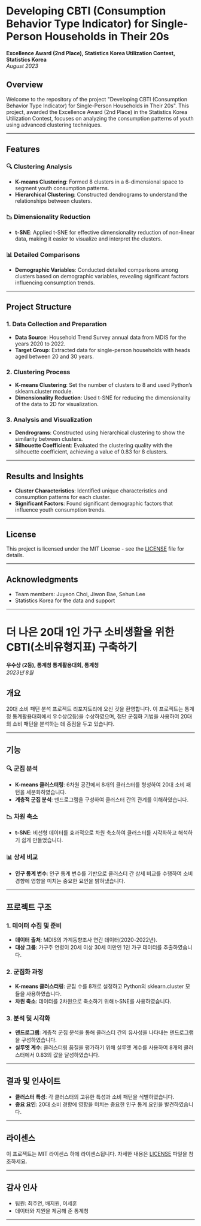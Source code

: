 # Developing CBTI (Consumption Behavior Type Indicator) for Single-Person Households in Their 20s

**Excellence Award (2nd Place), Statistics Korea Utilization Contest, Statistics Korea**  
*August 2023*

## Overview

Welcome to the repository of the project "Developing CBTI (Consumption Behavior Type Indicator) for Single-Person Households in Their 20s". This project, awarded the Excellence Award (2nd Place) in the Statistics Korea Utilization Contest, focuses on analyzing the consumption patterns of youth using advanced clustering techniques.

---

## Features

### 🔍 Clustering Analysis

- **K-means Clustering**: Formed 8 clusters in a 6-dimensional space to segment youth consumption patterns.
- **Hierarchical Clustering**: Constructed dendrograms to understand the relationships between clusters.

### 📉 Dimensionality Reduction

- **t-SNE**: Applied t-SNE for effective dimensionality reduction of non-linear data, making it easier to visualize and interpret the clusters.

### 📊 Detailed Comparisons

- **Demographic Variables**: Conducted detailed comparisons among clusters based on demographic variables, revealing significant factors influencing consumption trends.

---

## Project Structure

### 1. Data Collection and Preparation

- **Data Source**: Household Trend Survey annual data from MDIS for the years 2020 to 2022.
- **Target Group**: Extracted data for single-person households with heads aged between 20 and 30 years.

### 2. Clustering Process

- **K-means Clustering**: Set the number of clusters to 8 and used Python’s sklearn.cluster module.
- **Dimensionality Reduction**: Used t-SNE for reducing the dimensionality of the data to 2D for visualization.

### 3. Analysis and Visualization

- **Dendrograms**: Constructed using hierarchical clustering to show the similarity between clusters.
- **Silhouette Coefficient**: Evaluated the clustering quality with the silhouette coefficient, achieving a value of 0.83 for 8 clusters.

---

## Results and Insights

- **Cluster Characteristics**: Identified unique characteristics and consumption patterns for each cluster.
- **Significant Factors**: Found significant demographic factors that influence youth consumption trends.

---

## License

This project is licensed under the MIT License - see the [LICENSE](LICENSE) file for details.

---

## Acknowledgments

- Team members: Juyeon Choi, Jiwon Bae, Sehun Lee
- Statistics Korea for the data and support

---

# 더 나은 20대 1인 가구 소비생활을 위한 CBTI(소비유형지표) 구축하기

**우수상 (2등), 통계청 통계활용대회, 통계청**  
*2023년 8월*

## 개요

20대 소비 패턴 분석 프로젝트 리포지토리에 오신 것을 환영합니다. 이 프로젝트는 통계청 통계활용대회에서 우수상(2등)을 수상하였으며, 첨단 군집화 기법을 사용하여 20대의 소비 패턴을 분석하는 데 중점을 두고 있습니다.

---

## 기능

### 🔍 군집 분석

- **K-means 클러스터링**: 6차원 공간에서 8개의 클러스터를 형성하여 20대 소비 패턴을 세분화하였습니다.
- **계층적 군집 분석**: 덴드로그램을 구성하여 클러스터 간의 관계를 이해하였습니다.

### 📉 차원 축소

- **t-SNE**: 비선형 데이터를 효과적으로 차원 축소하여 클러스터를 시각화하고 해석하기 쉽게 만들었습니다.

### 📊 상세 비교

- **인구 통계 변수**: 인구 통계 변수를 기반으로 클러스터 간 상세 비교를 수행하여 소비 경향에 영향을 미치는 중요한 요인을 밝혀냈습니다.

---

## 프로젝트 구조

### 1. 데이터 수집 및 준비

- **데이터 출처**: MDIS의 가계동향조사 연간 데이터(2020-2022년).
- **대상 그룹**: 가구주 연령이 20세 이상 30세 미만인 1인 가구 데이터를 추출하였습니다.

### 2. 군집화 과정

- **K-means 클러스터링**: 군집 수를 8개로 설정하고 Python의 sklearn.cluster 모듈을 사용하였습니다.
- **차원 축소**: 데이터를 2차원으로 축소하기 위해 t-SNE를 사용하였습니다.

### 3. 분석 및 시각화

- **덴드로그램**: 계층적 군집 분석을 통해 클러스터 간의 유사성을 나타내는 덴드로그램을 구성하였습니다.
- **실루엣 계수**: 클러스터링 품질을 평가하기 위해 실루엣 계수를 사용하여 8개의 클러스터에서 0.83의 값을 달성하였습니다.

---

## 결과 및 인사이트

- **클러스터 특성**: 각 클러스터의 고유한 특성과 소비 패턴을 식별하였습니다.
- **중요 요인**: 20대 소비 경향에 영향을 미치는 중요한 인구 통계 요인을 발견하였습니다.

---

## 라이센스

이 프로젝트는 MIT 라이센스 하에 라이센스됩니다. 자세한 내용은 [LICENSE](LICENSE) 파일을 참조하세요.

---

## 감사 인사

- 팀원: 최주연, 배지원, 이세훈
- 데이터와 지원을 제공해 준 통계청

---

